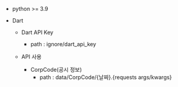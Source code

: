 - python >= 3.9


- Dart
    - Dart API Key
        - path : ignore/dart_api_key
        
    - API 사용 
        - CorpCode(공시 정보)
            - path : data/CorpCode/{날짜}.{requests args/kwargs}
        